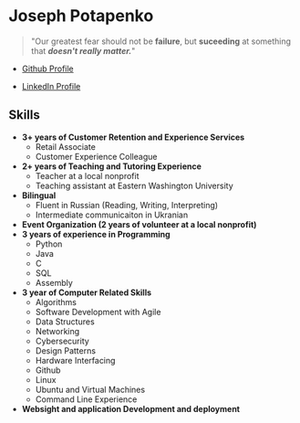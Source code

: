 
# Joseph Potapenko
>"Our greatest fear should not be **failure**, but **suceeding** at something that  **_doesn't really matter._**"
- [Github Profile](https://github.com/JosephPotapenko)

- [LinkedIn Profile](https://www.linkedin.com/in/joseph-potapenko-1788a7316/)

## Skills
- **3+ years of Customer Retention and Experience Services**
    - Retail Associate
    - Customer Experience Colleague
- **2+ years of Teaching and Tutoring Experience**
    - Teacher at a local nonprofit
    - Teaching assistant at Eastern Washington University
- **Bilingual** 
    - Fluent in Russian (Reading, Writing, Interpreting)
    - Intermediate communicaiton in Ukranian
- **Event Organization (2 years of volunteer at a local nonprofit)**
- **3 years of experience in Programming**
    - Python
    - Java
    - C
    - SQL
    - Assembly
- **3 year of Computer Related Skills**
    - Algorithms
    - Software Development with Agile
    - Data Structures
    - Networking
    - Cybersecurity
    - Design Patterns
    - Hardware Interfacing
    - Github
    - Linux
    - Ubuntu and Virtual Machines
    - Command Line Experience
- **Websight and application Development and deployment**
    

